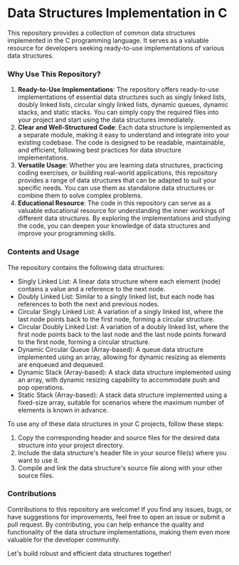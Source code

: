 # Data Structures Implementation in C

This repository provides a collection of common data structures implemented in the C programming language. It serves as a valuable resource for developers seeking ready-to-use implementations of various data structures.

### Why Use This Repository?

1. **Ready-to-Use Implementations**: The repository offers ready-to-use implementations of essential data structures such as singly linked lists, doubly linked lists, circular singly linked lists, dynamic queues, dynamic stacks, and static stacks. You can simply copy the required files into your project and start using the data structures immediately.
2. **Clear and Well-Structured Code**: Each data structure is implemented as a separate module, making it easy to understand and integrate into your existing codebase. The code is designed to be readable, maintainable, and efficient, following best practices for data structure implementations.
3. **Versatile Usage**: Whether you are learning data structures, practicing coding exercises, or building real-world applications, this repository provides a range of data structures that can be adapted to suit your specific needs. You can use them as standalone data structures or combine them to solve complex problems.
4. **Educational Resource**: The code in this repository can serve as a valuable educational resource for understanding the inner workings of different data structures. By exploring the implementations and studying the code, you can deepen your knowledge of data structures and improve your programming skills.

### Contents and Usage

The repository contains the following data structures:

- Singly Linked List: A linear data structure where each element (node) contains a value and a reference to the next node.
- Doubly Linked List: Similar to a singly linked list, but each node has references to both the next and previous nodes.
- Circular Singly Linked List: A variation of a singly linked list, where the last node points back to the first node, forming a circular structure.
- Circular Doubly Linked List: A variation of a doubly linked list, where the first node points back to the last node and the last node points forward to the first node, forming a circular structure.
- Dynamic Circular Queue (Array-based): A queue data structure implemented using an array, allowing for dynamic resizing as elements are enqueued and dequeued.
- Dynamic Stack (Array-based): A stack data structure implemented using an array, with dynamic resizing capability to accommodate push and pop operations.
- Static Stack (Array-based): A stack data structure implemented using a fixed-size array, suitable for scenarios where the maximum number of elements is known in advance.

To use any of these data structures in your C projects, follow these steps:

1. Copy the corresponding header and source files for the desired data structure into your project directory.
2. Include the data structure's header file in your source file(s) where you want to use it.
3. Compile and link the data structure's source file along with your other source files.

### Contributions

Contributions to this repository are welcome! If you find any issues, bugs, or have suggestions for improvements, feel free to open an issue or submit a pull request. By contributing, you can help enhance the quality and functionality of the data structure implementations, making them even more valuable for the developer community.

Let's build robust and efficient data structures together!